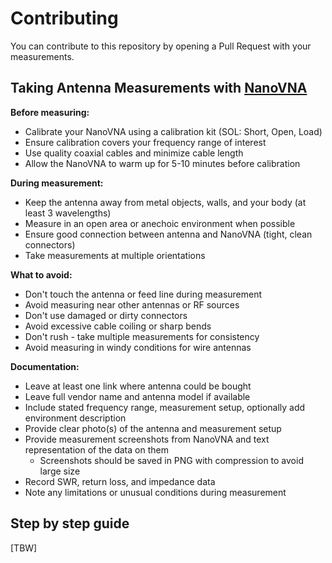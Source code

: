 # Contributing

You can contribute to this repository by opening a Pull Request with your measurements.

## Taking Antenna Measurements with [NanoVNA](https://nanovna.com)

**Before measuring:**
- Calibrate your NanoVNA using a calibration kit (SOL: Short, Open, Load)
- Ensure calibration covers your frequency range of interest
- Use quality coaxial cables and minimize cable length
- Allow the NanoVNA to warm up for 5-10 minutes before calibration

**During measurement:**
- Keep the antenna away from metal objects, walls, and your body (at least 3 wavelengths)
- Measure in an open area or anechoic environment when possible
- Ensure good connection between antenna and NanoVNA (tight, clean connectors)
- Take measurements at multiple orientations

**What to avoid:**
- Don't touch the antenna or feed line during measurement
- Avoid measuring near other antennas or RF sources
- Don't use damaged or dirty connectors
- Avoid excessive cable coiling or sharp bends
- Don't rush - take multiple measurements for consistency
- Avoid measuring in windy conditions for wire antennas

**Documentation:**
- Leave at least one link where antenna could be bought
- Leave full vendor name and antenna model if available
- Include stated frequency range, measurement setup, optionally add environment description
- Provide clear photo(s) of the antenna and measurement setup
- Provide measurement screenshots from NanoVNA and text representation of the data on them
  - Screenshots should be saved in PNG with compression to avoid large size
- Record SWR, return loss, and impedance data
- Note any limitations or unusual conditions during measurement

## Step by step guide

[TBW]
